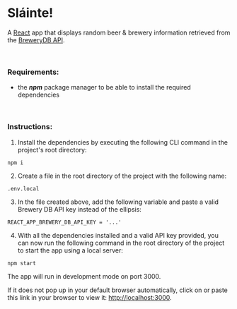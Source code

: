 # Sláinte!

A [React](https://reactjs.org/) app that displays random beer & brewery information retrieved from the [BreweryDB API](https://www.brewerydb.com/developers/docs).

<br>

### Requirements:

-   the **_npm_** package manager to be able to install the required dependencies

<br>

### Instructions:

1) Install the dependencies by executing the following CLI command in the project's root directory:

`npm i`

2) Create a file in the root directory of the project with the following name:

`.env.local`

3) In the file created above, add the following variable and paste a valid Brewery DB API key instead of the ellipsis:

`REACT_APP_BREWERY_DB_API_KEY = '...'`

4) With all the dependencies installed and a valid API key provided, you can now run the following command in the root directory of the project to start the app using a local server:

`npm start`

The app will run in development mode on port 3000.<br />

If it does not pop up in your default browser automatically, click on or paste this link in your browser to view it: [http://localhost:3000](http://localhost:3000).
